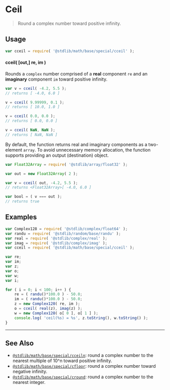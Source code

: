<!--

@license Apache-2.0

Copyright (c) 2018 The Stdlib Authors.

Licensed under the Apache License, Version 2.0 (the "License");
you may not use this file except in compliance with the License.
You may obtain a copy of the License at

   http://www.apache.org/licenses/LICENSE-2.0

Unless required by applicable law or agreed to in writing, software
distributed under the License is distributed on an "AS IS" BASIS,
WITHOUT WARRANTIES OR CONDITIONS OF ANY KIND, either express or implied.
See the License for the specific language governing permissions and
limitations under the License.

-->

# Ceil

> Round a complex number toward positive infinity.

<section class="usage">

## Usage

```javascript
var cceil = require( '@stdlib/math/base/special/cceil' );
```

#### cceil( \[out,] re, im )

Rounds a `complex` number comprised of a **real** component `re` and an **imaginary** component `im` toward positive infinity.

```javascript
var v = cceil( -4.2, 5.5 );
// returns [ -4.0, 6.0 ]

v = cceil( 9.99999, 0.1 );
// returns [ 10.0, 1.0 ]

v = cceil( 0.0, 0.0 );
// returns [ 0.0, 0.0 ]

v = cceil( NaN, NaN );
// returns [ NaN, NaN ]
```

By default, the function returns real and imaginary components as a two-element `array`. To avoid unnecessary memory allocation, the function supports providing an output (destination) object.

```javascript
var Float32Array = require( '@stdlib/array/float32' );

var out = new Float32Array( 2 );

var v = cceil( out, -4.2, 5.5 );
// returns <Float32Array>[ -4.0, 6.0 ]

var bool = ( v === out );
// returns true
```

</section>

<!-- /.usage -->

<section class="examples">

## Examples

<!-- eslint no-undef: "error" -->

```javascript
var Complex128 = require( '@stdlib/complex/float64' );
var randu = require( '@stdlib/random/base/randu' );
var real = require( '@stdlib/complex/real' );
var imag = require( '@stdlib/complex/imag' );
var cceil = require( '@stdlib/math/base/special/cceil' );

var re;
var im;
var z;
var o;
var w;
var i;

for ( i = 0; i < 100; i++ ) {
    re = ( randu()*100.0 ) - 50.0;
    im = ( randu()*100.0 ) - 50.0;
    z = new Complex128( re, im );
    o = cceil( real(z), imag(z) );
    w = new Complex128( o[ 0 ], o[ 1 ] );
    console.log( 'ceil(%s) = %s', z.toString(), w.toString() );
}
```

</section>

<!-- /.examples -->

<!-- Section for related `stdlib` packages. Do not manually edit this section, as it is automatically populated. -->

<section class="related">

* * *

## See Also

-   [`@stdlib/math/base/special/cceiln`][@stdlib/math/base/special/cceiln]: round a complex number to the nearest multiple of 10^n toward positive infinity.
-   [`@stdlib/math/base/special/cfloor`][@stdlib/math/base/special/cfloor]: round a complex number toward negative infinity.
-   [`@stdlib/math/base/special/cround`][@stdlib/math/base/special/cround]: round a complex number to the nearest integer.

</section>

<!-- /.related -->

<!-- Section for all links. Make sure to keep an empty line after the `section` element and another before the `/section` close. -->

<section class="links">

<!-- <related-links> -->

[@stdlib/math/base/special/cceiln]: https://github.com/stdlib-js/math/tree/main/base/special/cceiln

[@stdlib/math/base/special/cfloor]: https://github.com/stdlib-js/math/tree/main/base/special/cfloor

[@stdlib/math/base/special/cround]: https://github.com/stdlib-js/math/tree/main/base/special/cround

<!-- </related-links> -->

</section>

<!-- /.links -->
